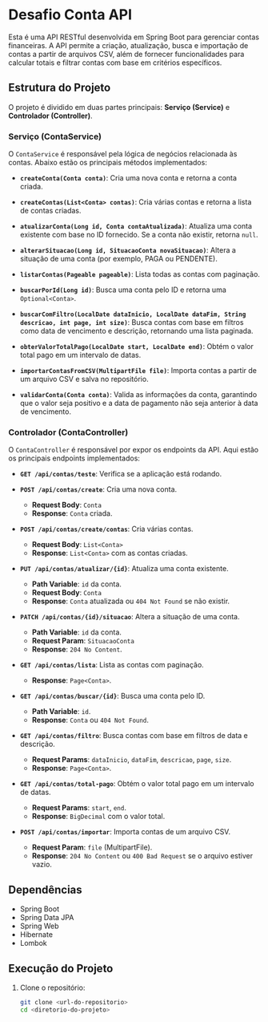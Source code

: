 # Desafio Conta API

Esta é uma API RESTful desenvolvida em Spring Boot para gerenciar contas financeiras. A API permite a criação, atualização, busca e importação de contas a partir de arquivos CSV, além de fornecer funcionalidades para calcular totais e filtrar contas com base em critérios específicos.

## Estrutura do Projeto

O projeto é dividido em duas partes principais: **Serviço (Service)** e **Controlador (Controller)**.

### Serviço (ContaService)

O `ContaService` é responsável pela lógica de negócios relacionada às contas. Abaixo estão os principais métodos implementados:

- **`createConta(Conta conta)`**: Cria uma nova conta e retorna a conta criada.
  
- **`createContas(List<Conta> contas)`**: Cria várias contas e retorna a lista de contas criadas.

- **`atualizarConta(Long id, Conta contaAtualizada)`**: Atualiza uma conta existente com base no ID fornecido. Se a conta não existir, retorna `null`.

- **`alterarSituacao(Long id, SituacaoConta novaSituacao)`**: Altera a situação de uma conta (por exemplo, PAGA ou PENDENTE).

- **`listarContas(Pageable pageable)`**: Lista todas as contas com paginação.

- **`buscarPorId(Long id)`**: Busca uma conta pelo ID e retorna uma `Optional<Conta>`.

- **`buscarComFiltro(LocalDate dataInicio, LocalDate dataFim, String descricao, int page, int size)`**: Busca contas com base em filtros como data de vencimento e descrição, retornando uma lista paginada.

- **`obterValorTotalPago(LocalDate start, LocalDate end)`**: Obtém o valor total pago em um intervalo de datas.

- **`importarContasFromCSV(MultipartFile file)`**: Importa contas a partir de um arquivo CSV e salva no repositório.

- **`validarConta(Conta conta)`**: Valida as informações da conta, garantindo que o valor seja positivo e a data de pagamento não seja anterior à data de vencimento.

### Controlador (ContaController)

O `ContaController` é responsável por expor os endpoints da API. Aqui estão os principais endpoints implementados:

- **`GET /api/contas/teste`**: Verifica se a aplicação está rodando.

- **`POST /api/contas/create`**: Cria uma nova conta. 
  - **Request Body**: `Conta`
  - **Response**: `Conta` criada.

- **`POST /api/contas/create/contas`**: Cria várias contas.
  - **Request Body**: `List<Conta>`
  - **Response**: `List<Conta>` com as contas criadas.

- **`PUT /api/contas/atualizar/{id}`**: Atualiza uma conta existente.
  - **Path Variable**: `id` da conta.
  - **Request Body**: `Conta`
  - **Response**: `Conta` atualizada ou `404 Not Found` se não existir.

- **`PATCH /api/contas/{id}/situacao`**: Altera a situação de uma conta.
  - **Path Variable**: `id` da conta.
  - **Request Param**: `SituacaoConta`
  - **Response**: `204 No Content`.

- **`GET /api/contas/lista`**: Lista as contas com paginação.
  - **Response**: `Page<Conta>`.

- **`GET /api/contas/buscar/{id}`**: Busca uma conta pelo ID.
  - **Path Variable**: `id`.
  - **Response**: `Conta` ou `404 Not Found`.

- **`GET /api/contas/filtro`**: Busca contas com base em filtros de data e descrição.
  - **Request Params**: `dataInicio`, `dataFim`, `descricao`, `page`, `size`.
  - **Response**: `Page<Conta>`.

- **`GET /api/contas/total-pago`**: Obtém o valor total pago em um intervalo de datas.
  - **Request Params**: `start`, `end`.
  - **Response**: `BigDecimal` com o valor total.

- **`POST /api/contas/importar`**: Importa contas de um arquivo CSV.
  - **Request Param**: `file` (MultipartFile).
  - **Response**: `204 No Content` ou `400 Bad Request` se o arquivo estiver vazio.

## Dependências

- Spring Boot
- Spring Data JPA
- Spring Web
- Hibernate
- Lombok

## Execução do Projeto

1. Clone o repositório:
   ```bash
   git clone <url-do-repositorio>
   cd <diretorio-do-projeto>
